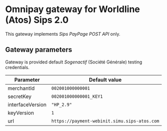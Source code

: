 # Omnipay gateway for Worldline (Atos) Sips 2.0

This gateway implements *Sips PayPage POST API* only.

## Gateway parameters

Gateway is provided default *Sogenactif* (Société Générale) testing credentials.

| Parameter | Default value |
| --------- | ------------- |
| merchantId | `002001000000001` |
| secretKey | `002001000000001_KEY1` |
| interfaceVersion | `"HP_2.9"` |
| keyVersion | `1` |
| url | `https://payment-webinit.simu.sips-atos.com` |
